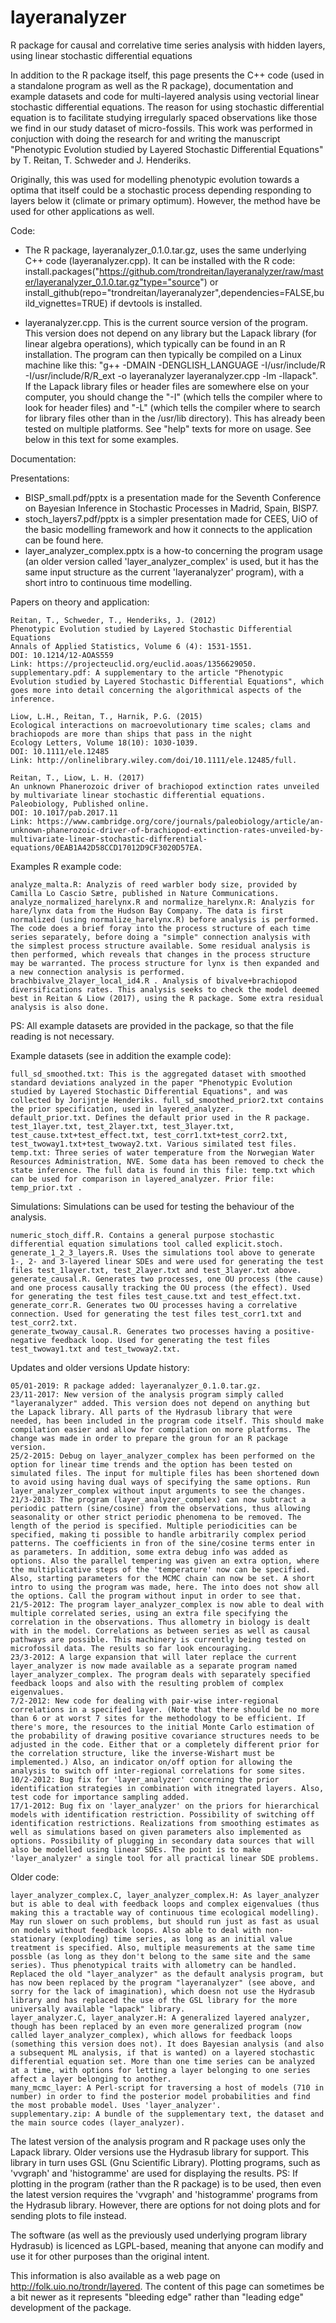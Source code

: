 # layeranalyzer
R package for causal and correlative time series analysis with hidden layers, using linear stochastic differential equations

In addition to the R package itself, this page presents the C++ code (used in a standalone program as well as the R package), documentation and example datasets and code for multi-layered analysis using vectorial linear stochastic differential equations. The reason for using stochastic differential equation is to facilitate studying irregularly spaced observations like those we find in our study dataset of micro-fossils. This work was performed in conjuction with doing the research for and writing the manuscript "Phenotypic Evolution studied by Layered Stochastic Differential Equations" by T. Reitan, T. Schweder and J. Henderiks.

Originally, this was used for modelling phenotypic evolution towards a optima that itself could be a stochastic process depending responding to layers below it (climate or primary optimum). However, the method have be used for other applications as well.


Code:

* The R package, layeranalyzer_0.1.0.tar.gz, uses the same underlying C++ code (layeranalyzer.cpp). It can be installed with the R code: install.packages("https://github.com/trondreitan/layeranalyzer/raw/master/layeranalyzer_0.1.0.tar.gz"type="source") or install_github(repo="trondreitan/layeranalyzer",dependencies=FALSE,build_vignettes=TRUE) if devtools is installed.

* layeranalyzer.cpp. This is the current source version of the program. This version does not depend on any library but the Lapack library (for linear algebra operations), which typically can be found in an R installation. The program can then typically be compiled on a Linux machine like this: "g++ -DMAIN -DENGLISH_LANGUAGE -I/usr/include/R -I/usr/include/R/R_ext -o layeranalyzer layeranalyzer.cpp -lm -llapack". If the Lapack library files or header files are somewhere else on your computer, you should change the "-I" (which tells the compiler where to look for header files) and "-L" (which tells the compiler where to search for library files other than in the /usr/lib directory). This has already been tested on multiple platforms. See "help" texts for more on usage. See below in this text for some examples. 



Documentation:

Presentations:

* BISP_small.pdf/pptx is a presentation made for the Seventh Conference on Bayesian Inference in Stochastic Processes in Madrid, Spain, BISP7.
* stoch_layers7.pdf/pptx is a simpler presentation made for CEES, UiO of the basic modelling framework and how it connects to the application can be found here.
* layer_analyzer_complex.pptx is a how-to concerning the program usage (an older version called 'layer_analyzer_complex' is used, but it has the same input structure as the current 'layeranalyzer' program), with a short intro to continuous time modelling. 

Papers on theory and application:

    Reitan, T., Schweder, T., Henderiks, J. (2012)
    Phenotypic Evolution studied by Layered Stochastic Differential Equations
    Annals of Applied Statistics, Volume 6 (4): 1531-1551.
    DOI: 10.1214/12-AOAS559
    Link: https://projecteuclid.org/euclid.aoas/1356629050.
    supplementary.pdf: A supplementary to the article "Phenotypic Evolution studied by Layered Stochastic Differential Equations", which goes more into detail concerning the algorithmical aspects of the inference.

    Liow, L.H., Reitan, T., Harnik, P.G. (2015)
    Ecological interactions on macroevolutionary time scales; clams and brachiopods are more than ships that pass in the night
    Ecology Letters, Volume 18(10): 1030-1039.
    DOI: 10.1111/ele.12485
    Link: http://onlinelibrary.wiley.com/doi/10.1111/ele.12485/full.

    Reitan, T., Liow, L. H. (2017)
    An unknown Phanerozoic driver of brachiopod extinction rates unveiled by multivariate linear stochastic differential equations.
    Paleobiology, Published online.
    DOI: 10.1017/pab.2017.11
    Link: https://www.cambridge.org/core/journals/paleobiology/article/an-unknown-phanerozoic-driver-of-brachiopod-extinction-rates-unveiled-by-multivariate-linear-stochastic-differential-equations/0EAB1A42D58CCD17012D9CF3020D57EA.

Examples
R example code:

    analyze_malta.R: Analyzis of reed warbler body size, provided by Camilla Lo Cascio Sætre, published in Nature Communications.
    analyze_normalized_harelynx.R and normalize_harelynx.R: Analyzis for hare/lynx data from the Hudson Bay Company. The data is first normalized (using normalize_harelynx.R) before analysis is performed. The code does a brief foray into the process structure of each time series separately, before doing a "simple" connection analysis with the simplest process structure available. Some residual analysis is then performed, which reveals that changes in the process structure may be warranted. The process structure for lynx is then expanded and a new connection analysis is performed.
    brachbivalve_2layer_local_id4.R . Analysis of bivalve+brachiopod diversifications rates. This analysis seeks to check the model deemed best in Reitan & Liow (2017), using the R package. Some extra residual analysis is also done. 

PS: All example datasets are provided in the package, so that the file reading is not necessary.

Example datasets (see in addition the example code):

    full_sd_smoothed.txt: This is the aggregated dataset with smoothed standard deviations analyzed in the paper "Phenotypic Evolution studied by Layered Stochastic Differential Equations", and was collected by Jorijntje Henderiks. full_sd_smoothed_prior2.txt contains the prior specification, used in layered_analyzer.
    default_prior.txt. Defines the default prior used in the R package.
    test_1layer.txt, test_2layer.txt, test_3layer.txt, test_cause.txt+test_effect.txt, test_corr1.txt+test_corr2.txt, test_twoway1.txt+test_twoway2.txt. Various similated test files.
    temp.txt: Three series of water temperature from the Norwegian Water Resources Administration, NVE. Some data has been removed to check the state inference. The full data is found in this file: temp.txt which can be used for comparison in layered_analyzer. Prior file: temp_prior.txt . 

Simulations:
Simulations can be used for testing the behaviour of the analysis.

    numeric_stoch_diff.R. Contains a general purpose stochastic differential equation simulations tool called explicit.stoch.
    generate_1_2_3_layers.R. Uses the simulations tool above to generate 1-, 2- and 3-layered linear SDEs and were used for generating the test files test_1layer.txt, test_2layer.txt and test_3layer.txt above.
    generate_causal.R. Generates two processes, one OU process (the cause) and one process causally tracking the OU process (the effect). Used for generating the test files test_cause.txt and test_effect.txt.
    generate_corr.R. Generates two OU processes having a correlative connection. Used for generating the test files test_corr1.txt and test_corr2.txt.
    generate_twoway_causal.R. Generates two processes having a positive-negative feedback loop. Used for generating the test files test_twoway1.txt and test_twoway2.txt. 

Updates and older versions
Update history:

    05/01-2019: R package added: layeranalyzer_0.1.0.tar.gz.
    23/11-2017: New version of the analysis program simply called "layeranalyzer" added. This version does not depend on anything but the Lapack library. All parts of the Hydrasub library that were needed, has been included in the program code itself. This should make compilation easier and allow for compilation on more platforms. The change was made in order to prepare the groun for an R package version.
    25/2-2015: Debug on layer_analyzer_complex has been performed on the option for linear time trends and the option has been tested on simulated files. The input for multiple files has been shortened down to avoid using having dual ways of specifying the same options. Run layer_analyzer_complex without input arguments to see the changes.
    21/3-2013: The program (layer_analyzer_complex) can now subtract a periodic pattern (sine/cosine) from the observations, thus allowing seasonality or other strict periodic phenomena to be removed. The length of the period is specified. Multiple periodicities can be specified, making ti possible to handle arbitrarily complex period patterns. The coefficients in fron of the sine/cosine terms enter in as parameters. In addition, some extra debug info was added as options. Also the parallel tempering was given an extra option, where the multiplicative steps of the 'temperature' now can be specified. Also, starting parameters for the MCMC chain can now be set. A short intro to using the program was made, here. The into does not show all the options. Call the program without input in order to see that.
    21/5-2012: The program layer_analyzer_complex is now able to deal with multiple correlated series, using an extra file specifying the correlation in the observations. Thus allometry in biology is dealt with in the model. Correlations as between series as well as causal pathways are possible. This machinery is currently being tested on microfossil data. The results so far look encouraging.
    23/3-2012: A large expansion that will later replace the current layer_analyzer is now made available as a separate program named layer_analyzer_complex. The program deals with separately specified feedback loops and also with the resulting problem of complex eigenvalues.
    7/2-2012: New code for dealing with pair-wise inter-regional correlations in a specified layer. (Note that there should be no more than 6 or at worst 7 sites for the methodology to be efficient. If there's more, the resources to the initial Monte Carlo estimation of the probability of drawing positive covariance structures needs to be adjusted in the code. Either that or a completely different prior for the correlation structure, like the inverse-Wishart must be implemented.) Also, an indicator on/off option for allowing the analysis to switch off inter-regional correlations for some sites.
    10/2-2012: Bug fix for 'layer_analyzer' concerning the prior identification strategies in combination with itnegrated layers. Also, test code for importance sampling added.
    17/1-2012: Bug fix on 'layer_analyzer' on the priors for hierarchical models with identification restriction. Possibility of switching off identification restrictions. Realizations from smoothing estimates as well as simulations based on given parameters also implemented as options. Possibility of plugging in secondary data sources that will also be modelled using linear SDEs. The point is to make 'layer_analyzer' a single tool for all practical linear SDE problems. 

Older code:

    layer_analyzer_complex.C, layer_analyzer_complex.H: As layer_analyzer but is able to deal with feedback loops and complex eigenvalues (thus making this a tractable way of continuous time ecological modelling). May run slower on such problems, but should run just as fast as usual on models without feedback loops. Also able to deal with non-stationary (exploding) time series, as long as an initial value treatment is specified. Also, multiple measurements at the same time possble (as long as they don't belong to the same site and the same series). Thus phenotypical traits with allometry can be handled. Replaced the old "layer_analyzer" as the default analysis program, but has now been replaced by the program "layeranalyzer" (see above, and sorry for the lack of imagination), which doesn not use the Hydrasub library and has replaced the use of the GSL library for the more universally available "lapack" library.
    layer_analyzer.C, layer_analyzer.H: A generalized layered analyzer, though has been replaced by an even more generalized program (now called layer_analyzer_complex), which allows for feedback loops (something this version does not). It does Bayesian analysis (and also a subsequent ML analysis, if that is wanted) on a layered stochastic differential equation set. More than one time series can be analyzed at a time, with options for letting a layer belonging to one series affect a layer belonging to another.
    many_mcmc_layer: A Perl-script for traversing a host of models (710 in number) in order to find the posterior model probabilities and find the most probable model. Uses 'layer_analyzer'.
    supplementary.zip: A bundle of the supplementary text, the dataset and the main source codes (layer_analyzer). 

The latest version of the analysis program and R package uses only the Lapack library. Older versions use the Hydrasub library for support. This library in turn uses GSL (Gnu Scientific Library). Plotting programs, such as 'vvgraph' and 'histogramme' are used for displaying the results. PS: If plotting in the program (rather than the R package) is to be used, then even the latest version requires the 'vvgraph' and 'histogramme' programs from the Hydrasub library. However, there are options for not doing plots and for sending plots to file instead.

The software (as well as the previously used underlying program library Hydrasub) is licenced as LGPL-based, meaning that anyone can modify and use it for other purposes than the original intent. 

This information is also available as a web page on http://folk.uio.no/trondr/layered. The content of this page can sometimes be a bit newer as it represents "bleeding edge" rather than "leading edge" development of the package.
